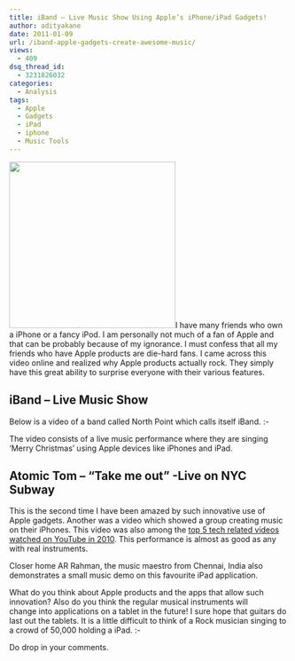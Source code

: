```yaml
---
title: iBand – Live Music Show Using Apple’s iPhone/iPad Gadgets!
author: adityakane
date: 2011-01-09
url: /iband-apple-gadgets-create-awesome-music/
views:
  - 409
dsq_thread_id:
  - 3231826032
categories:
  - Analysis
tags:
  - Apple
  - Gadgets
  - iPad
  - iphone
  - Music Tools
---
```

<a rel="attachment wp-att-36080" href="http://devilsworkshop.org/iband-apple-gadgets-create-awesome-music/apple_gadgets_music/"><img class="alignright size-full wp-image-36080" title="Apple_gadgets_music" src="http://cdn.devilsworkshop.org/files/2011/01/Apple_gadgets_music.png" alt="" width="300" height="300" /></a>I have many friends who own a iPhone or a fancy iPod. I am personally not much of a fan of Apple and that can be probably because of my ignorance. I must confess that all my friends who have Apple products are die-hard fans. I came across this video online and realized why Apple products actually rock. They simply have this great ability to surprise everyone with their various features.

## iBand &#8211; Live Music Show

Below is a video of a band called North Point which calls itself iBand. <img src="http://devilsworkshop.org/wp-includes/images/smilies/simple-smile.png" alt=":-)" class="wp-smiley" style="height: 1em; max-height: 1em;" />

The video consists of a live music performance where they are singing &#8216;Merry Christmas&#8217; using Apple devices like iPhones and iPad.



## Atomic Tom &#8211; &#8220;Take me out&#8221; -Live on NYC Subway

This is the second time I have been amazed by such innovative use of Apple gadgets. Another was a video which showed a group creating music on their iPhones. This video was also among the [top 5 tech related videos watched on YouTube in 2010][1]. This performance is almost as good as any with real instruments.



Closer home AR Rahman, the music maestro from Chennai, India also demonstrates a small music demo on this favourite iPad application.  


What do you think about Apple products and the apps that allow such innovation? Also do you think the regular musical instruments will change into applications on a tablet in the future! I sure hope that guitars do last out the tablets. It is a little difficult to think of a Rock musician singing to a crowd of 50,000 holding a iPad. <img src="http://devilsworkshop.org/wp-includes/images/smilies/simple-smile.png" alt=":-)" class="wp-smiley" style="height: 1em; max-height: 1em;" />

Do drop in your comments.

 [1]: http://devilsworkshop.org/top-10-tech-related-videos-youtube-2010/
